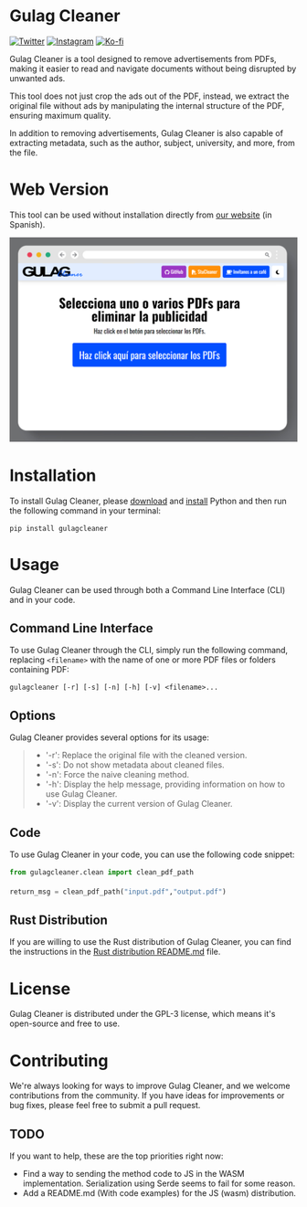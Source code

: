 # Gulag Cleaner

[![Twitter](https://a11ybadges.com/badge?logo=twitter)](https://twitter.com/gulagcleaner)
[![Instagram](https://a11ybadges.com/badge?logo=instagram)](https://www.instagram.com/gulagcleaner/)
[![Ko-fi](https://a11ybadges.com/badge?logo=kofi)](https://ko-fi.com/L3L86VEX9)

Gulag Cleaner is a tool designed to remove advertisements from PDFs, making it easier to read and navigate documents without being disrupted by unwanted ads.

This tool does not just crop the ads out of the PDF, instead, we extract the original file without ads by manipulating the internal structure of the PDF, ensuring maximum quality.

In addition to removing advertisements, Gulag Cleaner is also capable of extracting metadata, such as the author, subject, university, and more, from the file.

# Web Version

This tool can be used without installation directly from [our website](https://gulagcleaner.com) (in Spanish).

[![Gulag Cleaner webpage](https://raw.githubusercontent.com/YM162/gulagcleaner/main/assets/web_mockup.png)](https://gulagcleaner.com)

# Installation

To install Gulag Cleaner, please [download](https://www.python.org/downloads/) and [install](https://wiki.python.org/moin/BeginnersGuide/Download) Python and then run the following command in your terminal:

```
pip install gulagcleaner
```

# Usage

Gulag Cleaner can be used through both a Command Line Interface (CLI) and in your code.

## Command Line Interface

To use Gulag Cleaner through the CLI, simply run the following command, replacing `<filename>` with the name of one or more PDF files or folders containing PDF:

```
gulagcleaner [-r] [-s] [-n] [-h] [-v] <filename>...
```

## Options

Gulag Cleaner provides several options for its usage:

> - '-r': Replace the original file with the cleaned version.
> - '-s': Do not show metadata about cleaned files.
> - '-n': Force the naive cleaning method.
> - '-h': Display the help message, providing information on how to use Gulag Cleaner.
> - '-v': Display the current version of Gulag Cleaner.

## Code

To use Gulag Cleaner in your code, you can use the following code snippet:

```python
from gulagcleaner.clean import clean_pdf_path

return_msg = clean_pdf_path("input.pdf","output.pdf")
```

## Rust Distribution

If you are willing to use the Rust distribution of Gulag Cleaner, you can find the instructions in the [Rust distribution README.md](gulagcleaner_rs/README.md) file.

# License

Gulag Cleaner is distributed under the GPL-3 license, which means it's open-source and free to use.

# Contributing

We're always looking for ways to improve Gulag Cleaner, and we welcome contributions from the community. If you have ideas for improvements or bug fixes, please feel free to submit a pull request.

## TODO

If you want to help, these are the top priorities right now:

- Find a way to sending the method code to JS in the WASM implementation. Serialization using Serde seems to fail for some reason.
- Add a README.md (With code examples) for the JS (wasm) distribution.